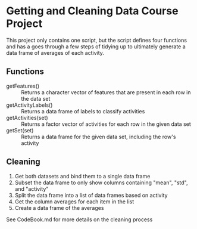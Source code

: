 # Getting and Cleaning Data Course Project

This project only contains one script, but the script defines four functions and has a goes through a few steps of tidying up to ultimately generate a data frame of averages of each activity.

## Functions

<dl>
  <dt>getFeatures()</dt>
  <dd>Returns a character vector of features that are present in each row in the data set</dd>
  <dt>getActivityLabels()</dt>
  <dd>Returns a data frame of labels to classify activities</dd>
  <dt>getActivities(set)</dt>
  <dd>Returns a factor vector of activities for each row in the given data set</dd>
  <dt>getSet(set)</dt>
  <dd>Returns a data frame for the given data set, including the row's activity</dd>
</dl>

## Cleaning

1. Get both datasets and bind them to a single data frame
2. Subset the data frame to only show columns containing "mean", "std", and "activity"
3. Split the data frame into a list of data frames based on activity
4. Get the column averages for each item in the list
5. Create a data frame of the averages

See CodeBook.md for more details on the cleaning process